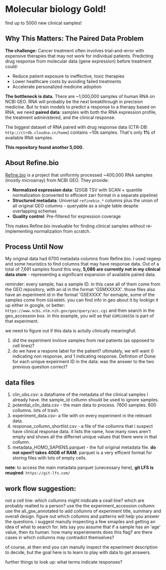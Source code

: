 # Molecular biology Gold!
find up to 5000 new clinical samples!

## Why This Matters: The Paired Data Problem

**The challenge:** Cancer treatment often involves trial-and-error with expensive therapies that may not work for individual patients. Predicting drug response from molecular data (gene expression) before treatment could:
- Reduce patient exposure to ineffective, toxic therapies
- Lower healthcare costs by avoiding failed treatments
- Accelerate personalized medicine adoption

**The bottleneck is data.** There are ~1,000,000 samples of human RNA on NCBI GEO. RNA will probably be the next breakthrough in precision medicine. But to train models to predict a response to a therapy based on RNA, we need **paired data**: samples with both the RNA expression profile, the treatment administered, and the clinical response.

The biggest dataset of RNA paired with drug response data (CTR-DB: `http://ctrdb.cloudna.cn/home`) contains ~10k samples. That's only **1%** of available RNA samples.

**This repository found another 5,000.** 


## About Refine.bio

[Refine.bio](https://www.refine.bio/) is a project that uniformly processed ~400,000 RNA samples (mostly microarray) from NCBI GEO. They provide:

- **Normalized expression data**: 120GB TSV with SCAN + quantile normalization (converted to efficient zarr format in a separate pipeline)
- **Structured metadata**: Universal `refinebio_*` columns plus the union of all original GEO columns - queryable as a single table despite overlapping schemas
- **Quality control**: Pre-filtered for expression coverage

This makes Refine.bio invaluable for finding clinical samples without re-implementing normalization from scratch.

## Process Until Now

My original data had 6700 metadata columns from Refine.bio.
I used regexp and some heuristics to find columns that may have response data.
Out of a total of 7,691 samples found this way, **5,086 are currently not in my clinical data store** - representing a significant expansion of available paired data.

reminder: every sample, has a sample ID. in this case all of them come from the GEO repository, with an id in the format 'GSMXXXXX'. those files also have an experiment id in the format 'GSEXXXX'
for exmaple, some of the samples come from `GSE48905`. you can find info in geo about it by lookign it up either in google, or better: `https://www.ncbi.nlm.nih.gov/geo/query/acc.cgi`  and then search in the geo_accession box. in this example, you will se that `GSM1186556` is part of that experiment. 



we need to figure out if this data is actully clinically meaningfull.
1. did the experiment invlove samples from real patients (as opposed to cell lines)?
2. do we have a respone label for the patient? ultimately, we will want 0 indicating non response, and 1 indicating response.
Defintion of Done: for each unique expeirment ID in the data: was the answer to the two previous question correct?

## data files

1. clin_obs.csv: a dataframe of the metadata of the clinical samples I already have. the sample_id collumn should be used to ignore samples.
2.  potential_clin_data.csv - the main data to process. 7600 samples. 600 collumns. lots of trash. 
3. experiment_data.csv- a file with on every experiment in the relevant data.
4. response_collumn_shortlist.csv - a file of the collumns that i suspect have clinical response data. it lists the name, how many rows aren't empty and shows all the differnet unique values that there were in that collumn. 
5. metadata_HOMO_SAPIENS.parquet - the full original metadata file. **do not open!! takes 40GB of RAM**. parquet is a very efficent format for storing files with lots of empty cells. 

**note**: to access the main metadata parquet (unecessary here), **git LFS is reuqired**: `https://git-lfs.com/`




## work flow suggestion:
not a cell line: which collumns might inidicate a ceall line? which are probably realted to a person?
use the the experiment_accession collumn: use the all_gse_annotated to add collumns of experiment title, summary and overall design. 
figure out which collumns and patterns will help you answer the questions. 
i suggest manully inspecting a few smaples and getting an idea of what to search for.
lets say you assume that if a sample has an 'age' value, then its human. how many experiements does this flag? are there cases in which collumns may contradict themselves?

of course, at then end you can manully inspect the epxeriment description to decide, but the goal here is to learn to play with data to get answers. 

further things to look up: what terms indicate responses? 




